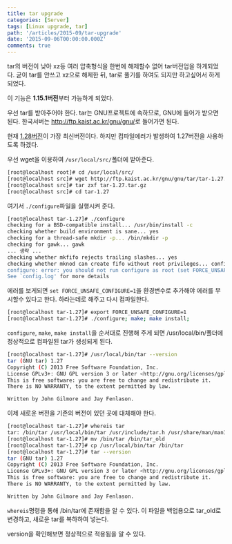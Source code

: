 ```yaml
---
title: tar upgrade
categories: [Server]
tags: [Linux upgrade, tar]
path: '/articles/2015-09/tar-upgrade'
date: '2015-09-06T00:00:00.000Z'
comments: true
---
```


tar의 버전이 낮아 xz등 여러 압축형식을 한번에 해제할수 없어 tar버전업을 하게되었다. 굳이 tar를 안쓰고 xz으로 해제한 뒤, tar로 풀기를 하여도 되지만 하고싶어서 하게되었다.

이 기능은 **1.15.1버전**부터 가능하게 되었다.

우선 tar를 받아주어야 한다. tar는 GNU프로젝트에 속하므로, GNU에 들어가 받으면 된다. 한국서버는 <http://ftp.kaist.ac.kr/gnu/gnu/>로 들어가면 된다.

현재 [1.28버전](http://ftp.kaist.ac.kr/gnu/gnu/tar/tar-1.28.tar.gz)이 가장 최신버전이다. 하지만 컴파일에러가 발생하여 1.27버전을 사용하도록 하겠다.

우선 wget을 이용하여 `/usr/local/src/`폴더에 받아준다.

```bash
[root@localhost root]# cd /usr/local/src/
[root@localhost src]# wget http://ftp.kaist.ac.kr/gnu/gnu/tar/tar-1.27.tar.gz
[root@localhost src]# tar zxf tar-1.27.tar.gz
[root@localhost src]# cd tar-1.27
```

여기서 `./configure`파일을 실행시켜 준다.

```bash
[root@localhost tar-1.27]# ./configure
checking for a BSD-compatible install... /usr/bin/install -c
checking whether build environment is sane... yes
checking for a thread-safe mkdir -p... /bin/mkdir -p
checking for gawk... gawk
... 생략 ...
checking whether mkfifo rejects trailing slashes... yes
checking whether mknod can create fifo without root privileges... configure: error: in `/usr/local/src/tar-1.27':
configure: error: you should not run configure as root (set FORCE_UNSAFE_CONFIGURE=1 in environment to bypass this check)
See `config.log' for more details
```

에러를 보게되면 `set FORCE_UNSAFE_CONFIGURE=1`을 환경변수로 추가해야 에러를 무시할수 있다고 한다. 하라는데로 해주고 다시 컴파일한다.

```bash
[root@localhost tar-1.27]# export FORCE_UNSAFE_CONFIGURE=1
[root@localhost tar-1.27]# ./configure; make; make install;
```

`configure`, `make`, `make install`을 순서대로 진행해 주게 되면 /usr/local/bin/폴더에 정상적으로 컴파일된 tar가 생성되게 된다.

```bash
[root@localhost tar-1.27]# /usr/local/bin/tar --version
tar (GNU tar) 1.27
Copyright (C) 2013 Free Software Foundation, Inc.
License GPLv3+: GNU GPL version 3 or later <http://gnu.org/licenses/gpl.html>.
This is free software: you are free to change and redistribute it.
There is NO WARRANTY, to the extent permitted by law.

Written by John Gilmore and Jay Fenlason.
```

이제 새로운 버전을 기존의 버전이 있던 곳에 대체해야 한다.

```bash
[root@localhost tar-1.27]# whereis tar
tar: /bin/tar /usr/local/bin/tar /usr/include/tar.h /usr/share/man/man1/tar.1.gz
[root@localhost tar-1.27]# mv /bin/tar /bin/tar_old
[root@localhost tar-1.27]# cp /usr/local/bin/tar /bin/tar
[root@localhost tar-1.27]# tar --version
tar (GNU tar) 1.27
Copyright (C) 2013 Free Software Foundation, Inc.
License GPLv3+: GNU GPL version 3 or later <http://gnu.org/licenses/gpl.html>.
This is free software: you are free to change and redistribute it.
There is NO WARRANTY, to the extent permitted by law.

Written by John Gilmore and Jay Fenlason.
```

`whereis`명령을 통해 /bin/tar에 존재함을 알 수 있다. 이 파일을 백업용으로 tar_old로 변경하고, 새로운 tar를 복하하여 넣는다.

version을 확인해보면 정상적으로 적용됨을 알 수 있다.
